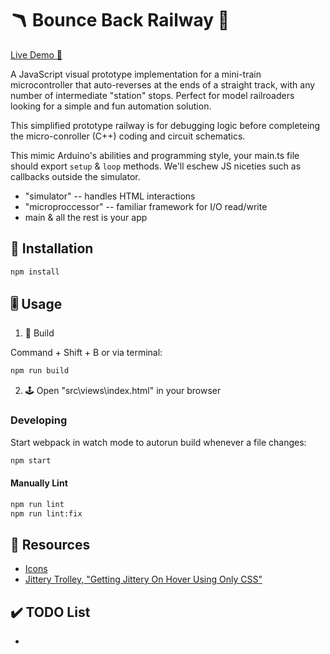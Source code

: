 # 🪃 Bounce Back Railway 🚃 

[Live Demo 🚀](https://buzcarter.github.io/bounce-back-railway/)

A JavaScript visual prototype implementation for a mini-train microcontroller that auto-reverses at the ends of a straight track, with any number of intermediate "station" stops. Perfect for model railroaders looking for a simple and fun automation solution.

This simplified prototype railway is for debugging logic before completeing the micro-conroller (C++) coding and circuit schematics.

This mimic Arduino's abilities and programming style, your main.ts file should export `setup` & `loop` methods. We'll eschew JS niceties such as callbacks outside the simulator.

* "simulator" -- handles HTML interactions
* "microproccessor" -- familiar framework for I/O read/write
* main & all the rest is your app

## 💾 Installation

```sh
npm install
```

## 🎚️ Usage

1. 🔨 Build

Command + Shift + B or via terminal:

```sh
npm run build
```

2. 🕹️ Open "src\views\index.html" in your browser

### Developing

Start webpack in watch mode to autorun build whenever a file changes:

```sh
npm start
```

#### Manually Lint

```sh
npm run lint
npm run lint:fix
```

## 🎁 Resources

* [Icons](https://www.iconbolt.com/)
* [Jittery Trolley, "Getting Jittery On Hover Using Only CSS"](https://www.kirupa.com/snippets/getting_jittery_on_hover_using_only_css.htm)

## ✔️ TODO List

* 
